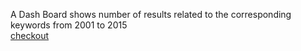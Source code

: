 A Dash Board shows number of results related to the corresponding keywords from 2001 to 2015</br>
[checkout](http://www.wanshuangle.me/USC/cs572/DashBoard/index.html)